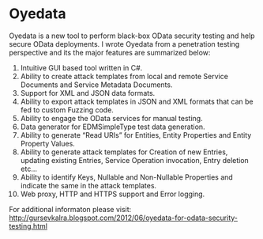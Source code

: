 Oyedata
=======

Oyedata is a new tool to perform black-box OData security testing and help secure OData deployments. I wrote Oyedata from a penetration testing perspective and its the major features are summarized below:
 1. Intuitive GUI based tool written in C#.
 2. Ability to create attack templates from local and remote Service Documents and Service Metadata Documents.
 3. Support for XML and JSON data formats.
 4. Ability to export attack templates in JSON and XML formats that can be fed to custom Fuzzing code.
 5. Ability to engage the OData services for manual testing.
 6. Data generator for EDMSimpleType test data generation.
 7. Ability to generate “Read URIs” for Entities, Entity Properties and Entity Property Values.
 8. Ability to generate attack templates for Creation of new Entries, updating existing Entries, Service Operation invocation, Entry deletion etc…
 9. Ability to identify Keys, Nullable and Non-Nullable Properties and indicate the same in the attack templates.
 10. Web proxy, HTTP and HTTPS support and Error logging.

For additional informaton please visit: http://gursevkalra.blogspot.com/2012/06/oyedata-for-odata-security-testing.html